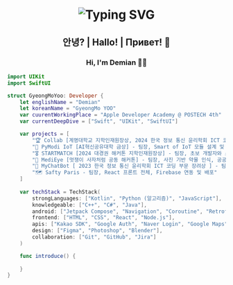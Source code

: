 <h1 align="center">
  <img src="https://readme-typing-svg.demolab.com?font=Fira+Code&weight=700&size=28&pause=1000&center=true&vCenter=true&width=800&height=50&lines=Support+Your+Life+By+My+Creation" alt="Typing SVG" />
</h1>

<h2 align="center">안녕? | Hallo! | Привет! 👋</h2>
<h3 align="center">Hi, I'm Demian 🧑‍💻</h3>

```swift
import UIKit
import SwiftUI

struct GyeongMoYoo: Developer {
    let englishName = "Demian"
    let koreanName = "GyeongMo YOO"
    var cuurentWorkingPlace = "Apple Developer Academy @ POSTECH 4th"
    var currentDeepDive = ["Swift", "UIKit", "SwiftUI"]

    var projects = [
        "🏆 Collab [계명대학교 지학인재원장상, 2024 한국 정보 통신 윤리학회 ICT 코딩 부문 우수상] - 팀장, 전체 앱 기획, 디자인, Android 앱 개발 담당",
        "🥇 PyModi IoT [AI혁신공유대학 금상] - 팀장, Smart of IoT 모듈 설계 및 섹션별 하드웨어 제어 개발",
        "🎖️ STARTMATCH [2024 대경권 해커톤 지학인재원장상] - 팀장, 초보 개발자와 스타트업 연결 플랫폼 기획 및 Android 앱 개발",
        "📱 MediEye [멋쟁이 사자처럼 공동 해커톤] - 팀장, 사진 기반 약물 인식, 공공 API 연동, React Native 앱 개발",
        "🧠 MyChatBot [ 2023 한국 정보 통신 윤리학회 ICT 코딩 부문 장려상 ] - 팀장, ChatGPT 기반 Python 데스크탑 챗봇",
        "🗺️ Safty Paris - 팀장, React 프론트 전체, Firebase 연동 및 배포"
    ]
    
    var techStack = TechStack(
        strongLanguages: ["Kotlin", "Python (알고리즘)", "JavaScript"],
        knowledgeable: ["C++", "C#", "Java"],
        android: ["Jetpack Compose", "Navigation", "Coroutine", "Retrofit", "Room", "DataBinding", "DataStore", "RxJava", "ViewModel"],
        frontend: ["HTML", "CSS", "React", "Node.js"],
        apis: ["Kakao SDK", "Google Auth", "Naver Login", "Google Maps", "Geocode", "Places", "서울시 버스 API", "공공 약 API"],
        design: ["Figma", "Photoshop", "Blender"],
        collaboration: ["Git", "GitHub", "Jira"]
    )

    func introduce() {
      
    }
}
